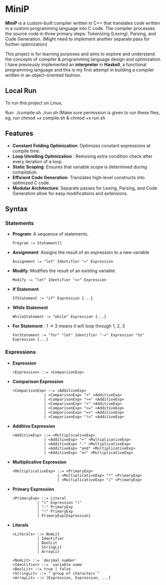 # MiniP

**MiniP** is a custom-built compiler written in C++ that translates code written in a custom programming language into C code. The compiler processes the source code in three primary steps: Tokenizing (Lexing), Parsing, and Code Generation. (Might need to implement another separate pass for further optimization)

This project is for learning purposes and aims to explore and understand the concepts of compiler & programming language design and optimization. I have previously implemented an **interpreter** in **Haskell**, a functional programming language and this is my first attempt in building a compiler written in an object-oriented fashion.

## Local Run
To run this project on Linux,

Run:
    ./compile.sh
    ./run.sh
    (Make sure permission is given to run these files, eg. run chmod +x compile.sh & chmod +x run.sh
## Features

- **Constant Folding Optimization**: Optimizes constant expressions at compile time.
- **Loop Unrolling Optimization** : Removing extra condition check after every iteration of a loop.
- **Static Scoping**: Ensures that variable scope is determined during compilation.
- **Efficient Code Generation**: Translates high-level constructs into optimized C code.
- **Modular Architecture**: Separate passes for Lexing, Parsing, and Code Generation allow for easy modifications and extensions.
## Syntax

### Statements

- **Program**: A sequence of statements.
  ```plaintext
  Program := Statement[]
- **Assignment**: Assigns the result of an expression to a new variable
  ```plaintext
  Assignment := "let" Identifier "=" Expression
- **Modify**: Modifies the result of an existing variable
  ```plaintext
  Modify := "let" Identifier "=>" Expression
- **If Statement**
  ```plaintext
  IfStatement := "if" Expression {...}
- **While Statement**
  ```plaintext
  WhileStatement := "while" Expression {...}
- **For Statement** : 1 -> 3 means it will loop through 1, 2, 3
  ```plaintext
  ForStatement := "for" "let" Identifier "->" Expression "to" Expression {...}
  
### Expressions

- **Expression**
  ```plaintext
  <Expression> ::= <ComparisonExp>
- **Comparison Expression**
  ```plaintext
  <ComparisonExp> ::= <AdditiveExp> 
                | <ComparisonExp> ">" <AdditiveExp>
                | <ComparisonExp> ">=" <AdditiveExp>
                | <ComparisonExp> "<" <AdditiveExp>
                | <ComparisonExp> "<=" <AdditiveExp>
                | <ComparisonExp> "==" <AdditiveExp>
                | <ComparisonExp> "!=" <AdditiveExp>
  
- **Additive Expression**
  ```plaintext
  <AdditiveExp> ::= <MultiplicativeExp> 
                | <AdditiveExp> "+" <MultiplicativeExp>
                | <AdditiveExp> "-" <MultiplicativeExp>
                | <AdditiveExp> "and" <MultiplicativeExp>
                | <AdditiveExp> "or" <MultiplicativeExp>
- **Multiplicative Expression**
  ```plaintext
  <MultiplicativeExp> ::= <PrimaryExp>
                      | <MultiplicativeExp> "*" <PrimaryExp>
                      | <MultiplicativeExp> "/" <PrimaryExp>
- **Primary Expression**
  ```plaintext
  <PrimaryExp> ::= Literal
             | "(" Expression ")"
             | "-" PrimaryExp
             | "!" PrimaryExp
             | PrimaryExp[Expression]
- **Literals**
  ```plaintext
  <Literals> ::= NumLit
             | Identifier
             | BoolLit
             | StringLit
             | ArrayLit

  <NumLit> ::= `decimal number`
  <Identifier> ::= `variable name`
  <BoolLit> ::= true | false
  <StringLit> ::= "`group of characters`"
  <ArrayLit> ::= [Expression, Expression, ...]
